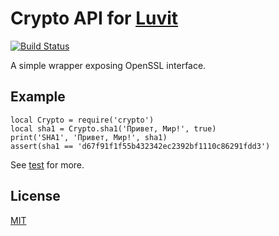 Crypto API for [Luvit](https://github.com/luvit/luvit)
====

[![Build Status](https://secure.travis-ci.org/luvit/crypto.png)](http://travis-ci.org/luvit/crypto)

A simple wrapper exposing OpenSSL interface.

Example
-------

    local Crypto = require('crypto')
    local sha1 = Crypto.sha1('Привет, Мир!', true)
    print('SHA1', 'Привет, Мир!', sha1)
    assert(sha1 == 'd67f91f1f55b432342ec2392bf1110c86291fdd3')

See [test](crypto/test.lua) for more.

License
-------

[MIT](crypto/license.txt)
